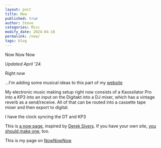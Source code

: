 ```yaml
---
layout: post
title: Now
published: true
author: Steve
categories: Misc
modify_date: 2024-04-10
permalink: /now/
tags: blog
---
```


<span>Now Now Now</span>
<p><em><span>Updated April '24.</span></em><span> </span></p>  

Right now 

...I'm adding some musical ideas to this part of my [website][def] 

[def]: https://stephenschoepfer.com/cube/

My electronic music making setup right now consists of a Kaossilator Pro into a KP3 into an input on the Digitakt into a DJ mixer, which has a vintage reverb as a send/receive. All of that can be routed into a cassette tape mixer and then export to digital.

I have the clock syncing the DT and KP3    

<p><span>This is </span><a href='https://nownownow.com/about'><span>a now page</span></a><span>, inspired by </span><a href='https://sive.rs'><span>Derek Sivers</span></a><span>. If you have your own site, </span><a href='https://nownownow.com/about'><span>you should make one</span></a><span>, too. 

This is my page on <a href='https://nownownow.com/p/YvN2'><span>NowNowNow</span></a><span>


</span>
